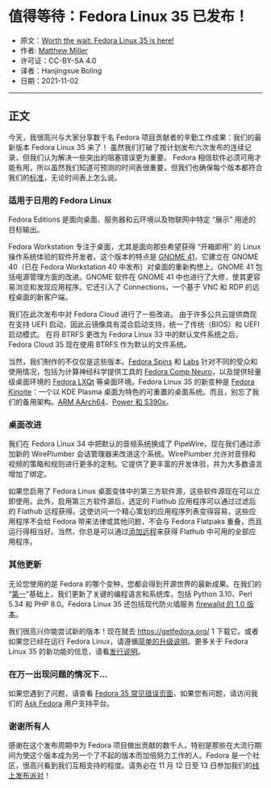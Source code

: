 # 值得等待：Fedora Linux 35 已发布！ 

- 原文：[Worth the wait: Fedora Linux 35 is here!](https://fedoramagazine.org/announcing-fedora-35/)
- 作者: [Matthew Miller](https://fedoramagazine.org/author/mattdm/)
- 许可证：CC-BY-SA 4.0
- 译者：Hanjingxue Boling
- 日期：2021-11-02

---- 

## 正文

今天，我很高兴与大家分享数千名 Fedora 项目贡献者的辛勤工作成果：我们的最新版本 Fedora Linux 35 来了！ 虽然我们打破了按计划发布六次发布的连续记录，但我们认为解决一些突出的阻塞错误更为重要。 Fedora 相信软件必须可用才能有用，所以虽然我们知道可预测的时间表很重要，但我们也确保每个版本都符合我们的[标准](http://fedoraproject.org/wiki/Fedora_35_Final_Release_Criteria)，无论时间表上怎么说。

### 适用于日用的 Fedora Linux

Fedora Editions 是面向桌面、服务器和云环境以及物联网中特定 “展示” 用途的目标输出。

Fedora Workstation 专注于桌面，尤其是面向那些希望获得 “开箱即用” 的 Linux 操作系统体验的软件开发者。这个版本的特点是 [GNOME 41](https://help.gnome.org/misc/release-notes/41.0/)，它建立在 GNOME 40（已在 Fedora Workstation 40 中发布）对桌面的重新构想上。GNOME 41 包括电源管理方面的改进。GNOME 软件在 GNOME 41 中也进行了大修，使其更容易浏览和发现应用程序。它还引入了 Connections，一个基于 VNC 和 RDP 的远程桌面的新客户端。

我们在此次发布中对 Fedora Cloud 进行了一些改进。 由于许多公共云提供商现在支持 UEFI 启动，因此云镜像具有混合启动支持，统一了传统（BIOS）和 UEFI 启动模式。 在将 BTRFS 更改为 Fedora Linux 33 中的默认文件系统之后，Fedora Cloud 35 现在使用 BTRFS 作为默认的文件系统。

当然，我们制作的不仅仅是这些版本。[Fedora Spins](https://spins.fedoraproject.org/) 和 [Labs](https://labs.fedoraproject.org/) 针对不同的受众和使用情况，包括为计算神经科学提供工具的 [Fedora Comp Neuro](https://labs.fedoraproject.org/en/comp-neuro/)，以及提供轻量级桌面环境的 [Fedora LXQt](https://spins.fedoraproject.org/en/lxqt/) 等桌面环境。Fedora Linux 35 的新变种是 [Fedora Kinoite](https://kinoite.fedoraproject.org/)：一个以 KDE Plasma 桌面为特色的可重置的桌面系统。而且，别忘了我们的备用架构。[ARM AArch64](https://alt.fedoraproject.org/alt/)、[Power 和 S390x](https://alt.fedoraproject.org/alt/)。

### 桌面改进

我们在 Fedora Linux 34 中把默认的音频系统换成了 PipeWire，现在我们通过添加新的 WirePlumber 会话管理器来改进这个系统。WirePlumber 允许对音频和视频的策略和规则进行更多的定制。它提供了更丰富的开发体验，并为大多数语言增加了绑定。

如果您启用了 Fedora Linux 桌面变体中的第三方软件源，这些软件源现在可以立即使用。此外，启用第三方软件源后，选定的 Flathub 应用程序可以通过过滤后的 Flathub 远程获得。这使访问一个精心策划的应用程序列表变得容易，这些应用程序不会给 Fedora 带来法律或其他问题，不会与 Fedora Flatpaks 重叠，而且运行得相当好。当然，你总是可以通过[添加远程](https://flatpak.org/setup/Fedora/)来获得 Flathub 中可用的全部应用程序。

### 其他更新

无论您使用的是 Fedora 的哪个变种，您都会得到开源世界的最新成果。在我们的 "[第一](https://docs.fedoraproject.org/en-US/project/#_first)"基础上，我们更新了关键的编程语言和系统库，包括 Python 3.10、Perl 5.34 和 PHP 8.0。Fedora Linux 35 还包括现代防火墙服务 [firewalld 的 1.0 版本](https://firewalld.org/2021/06/the-upcoming-1-0-0)。

我们很高兴你能尝试新的版本！现在就去 https://getfedora.org/ 1 下载它。或者如果您已经在运行 Fedora Linux，请遵循[简单的升级说明](https://docs.fedoraproject.org/en-US/quick-docs/upgrading/)。更多关于 Fedora Linux 35 的新功能的信息，请看[发行说明](https://docs.fedoraproject.org/en-US/fedora/f35/release-notes/)。

### 在万一出现问题的情况下…

如果您遇到了问题，请查看 [Fedora 35 常见错误页面](https://fedoraproject.org/wiki/Common_F35_bugs)，如果您有问题，请访问我们的 [Ask Fedora](https://ask.fedoraproject.org/) 用户支持平台。

### 谢谢所有人

感谢在这个发布周期中为 Fedora 项目做出贡献的数千人，特别是那些在大流行期间为使这个版本成为另一个了不起的版本而加倍努力工作的人。Fedora 是一个社区，很高兴看到我们互相支持的程度。请务必在 11 月 12 日至 13 日参加我们的[线上发布派对](https://hopin.com/events/fedora-linux-35-release-party/registration)！